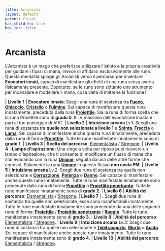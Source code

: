 ```yaml
---
title: Arcanista
layout: default
parent: Classi
has_children: true
has_toc: false
---
```


# **Arcanista**

L'Arcanista è un mago che preferisce utilizzare l'istinto e la propria creatività per guidare i flussi di mana, invece di affidarsi esclusivamente alle rune. Questa mentalità spinge gli Arcanisti verso il percorso per diventare **Evocatori innati**, capaci di manifestare gli effetti di una runa senza averla fisicamente presente. Dopotutto, se le rune sono soltanto uno strumento per incanalare e modellare il mana, cosa vieta di imitarne la funzione?

| **Livello 1**  | **Evocatore innato**: Scegli una runa di sostanza tra [**Fuoco**][fo], [**Ghiaccio**][gh], [**Cristallo**][cr] o [**Fulmine**][fu]. Sei capace di manifestare questa runa innatamente, preceduta dalla runa [**Proiettile**][pr]. Sia la runa di forma scelta che la runa Proiettile sono di **grado 0**. Il LV massimo dell'evocazione innata è pari al tuo punteggio di ARC.
| **Livello 2**  | **Intuizione arcana** Lv.1: Scegli una runa di sostanza tra **quelle non selezionate a livello 1** e [**Spinta**](/runes/substance/push/), [**Freccia**](/runes/substance/pierce/) o [**Lama**](/runes/substance/sever/). Sei capace di manifestare anche questa runa innatamente, preceduta dalla runa di forma [**Proiettile**][pr]. Tutte le rune manifestate innatamente sono di **grado 1**.
| **Livello 3**  | **Scelta del percorso**: [Elementalista][elem] / [Stregone][sorc].
| **Livello 4**  | **Lampo d'ispirazione**: Una singola volta per riposo puoi ricevere un lampo d'ispirazione, che ti consente di modificare un flusso di mana che stai evocando con la runa [**Unione**](/runes/control/join/), seguita da una delle altre forme che conosci. Solamente la runa [**Unione**](/runes/control/join/) in questo flusso **non costa PM**.
| **Livello 5**  | **Intuizione arcana** Lv.2: Scegli due runa di sostanza tra quelle non selezionate e [**Corruzzione**](/runes/substance/corruption/), [**Potenza**](/runes/substance/empower/) o [**Danno**](/runes/substance/damage/). Sei capace di manifestare anche queste rune innatamente. Tutte le rune manifestate innatamente sono precedute dalla runa di forma [**Proiettile**][pr] o [**Proiettile penetrante**][ppr]. Tutte le rune manifestate innatamente sono di **grado 2**.
| **Livello 6**  | **Abilità del percorso**: [Elementalista][elem] / [Stregone][sorc].
| **Livello 7**  | . Scegli due rune di sostanza tra quelle non selezionate, esse sono manifestabili innatamente. Tutte le rune manifestate innatamente sono precedute da una delle seguenti rune di forma: [**Proiettile**][pr] / [**Proiettile penetrante**][ppr] / [**Raggio**][ra]. Tutte le rune manifestate innatamente sono di **grado 3**.
| **Livello 8**  | **Abilità del percorso**: [Elementalista][elem] / [Stregone][sorc].
| **Livello 9**  | **Intuizione arcana** Lv.3: Scegli due rune di sostanza tra quelle non selezionate e [**Teletrasporto**](/runes/substance/teleport/), [**Morte**](/runes/substance/death/) o [**Acido**](/runes/substance/acid). Sei capace di manifestare anche queste rune innatamente. Tutte le rune manifestate innatamente sono di **grado 4**.
| **Livello 10** | **Abilità del percorso**: [Elementalista][elem] / [Stregone][sorc].

[elem]: ./elementalist
[sorc]: ./sorcerer
[fo]: /runes/substance/burn/
[gh]: /runes/substance/frost/
[cr]: /runes/substance/crystalize/
[fu]: /runes/substance/shock/
[pr]: /runes/shape/projectile/
[ppr]: /runes/shape/piercing-projectile/
[ra]: /runes/shape/ray/